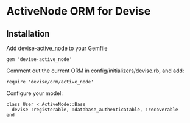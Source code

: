 # ActiveNode ORM for Devise

## Installation

Add devise-active_node to your Gemfile

    gem 'devise-active_node'

Comment out the current ORM in config/initializers/devise.rb, and add:

    require 'devise/orm/active_node'

Configure your model:

    class User < ActiveNode::Base
      devise :registerable, :database_authenticatable, :recoverable
    end

